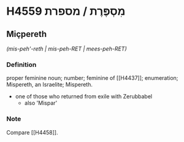 # H4559 מִסְפֶּרֶת / מספרת

## Miçpereth

_(mis-peh'-reth | mis-peh-RET | mees-peh-RET)_

### Definition

proper feminine noun; number; feminine of [[H4437]]; enumeration; Mispereth, an Israelite; Mispereth.

- one of those who returned from exile with Zerubbabel
    - also 'Mispar'


### Note

Compare [[H4458]].

